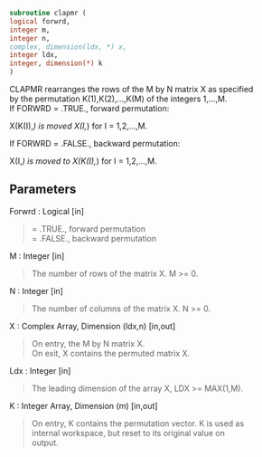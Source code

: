 ```fortran  
subroutine clapmr (  
logical forwrd,  
integer m,  
integer n,  
complex, dimension(ldx, *) x,  
integer ldx,  
integer, dimension(*) k  
)  
```  
  
CLAPMR rearranges the rows of the M by N matrix X as specified  
by the permutation K(1),K(2),...,K(M) of the integers 1,...,M.  
If FORWRD = .TRUE.,  forward permutation:  
  
X(K(I),*) is moved X(I,*) for I = 1,2,...,M.  
  
If FORWRD = .FALSE., backward permutation:  
  
X(I,*) is moved to X(K(I),*) for I = 1,2,...,M.  
  
## Parameters  
Forwrd : Logical [in]  
> = .TRUE., forward permutation  
> = .FALSE., backward permutation  
  
M : Integer [in]  
> The number of rows of the matrix X. M >= 0.  
  
N : Integer [in]  
> The number of columns of the matrix X. N >= 0.  
  
X : Complex Array, Dimension (ldx,n) [in,out]  
> On entry, the M by N matrix X.  
> On exit, X contains the permuted matrix X.  
  
Ldx : Integer [in]  
> The leading dimension of the array X, LDX >= MAX(1,M).  
  
K : Integer Array, Dimension (m) [in,out]  
> On entry, K contains the permutation vector. K is used as  
> internal workspace, but reset to its original value on  
> output.  
  
